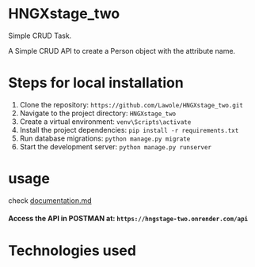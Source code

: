 # HNGXstage_two
Simple CRUD Task.

A Simple CRUD API to create a Person object with the attribute name.
# Steps for local installation
1. Clone the repository: ```https://github.com/Lawole/HNGXstage_two.git```
2. Navigate to the project directory: ```HNGXstage_two```
3. Create a virtual environment: ```venv\Scripts\activate```
4. Install the project dependencies: ```pip install -r requirements.txt```
5. Run database migrations: ```python manage.py migrate ```
6. Start the development server: ```python manage.py runserver ```
# usage 
check [documentation.md](https://github.com/Lawole/HNGXstage_two/blob/master/documentation.md)
#### Access the API in POSTMAN at: ```https://hngstage-two.onrender.com/api```
# Technologies used 
